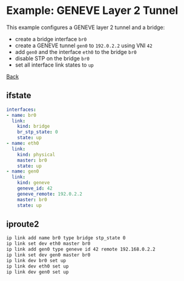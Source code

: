 # Example: GENEVE Layer 2 Tunnel

This example configures a GENEVE layer 2 tunnel and a bridge:
- create a bridge interface `br0`
- create a GENEVE tunnel `gen0` to `192.0.2.2` using VNI `42`
- add `gen0` and the interface `eth0` to the bridge `br0`
- disable STP on the bridge `br0`
- set all interface link states to `up`

[Back](../examples.md)


## ifstate

```yaml
interfaces:
- name: br0
  link:
    kind: bridge
    br_stp_state: 0
    state: up
- name: eth0
  link:
    kind: physical
    master: br0
    state: up
- name: gen0
  link:
    kind: geneve
    geneve_id: 42
    geneve_remote: 192.0.2.2
    master: br0
    state: up
```


## iproute2

```bash
ip link add name br0 type bridge stp_state 0
ip link set dev eth0 master br0
ip link add gen0 type geneve id 42 remote 192.168.0.2.2
ip link set dev gen0 master br0
ip link dev br0 set up
ip link dev eth0 set up
ip link dev gen0 set up
```
